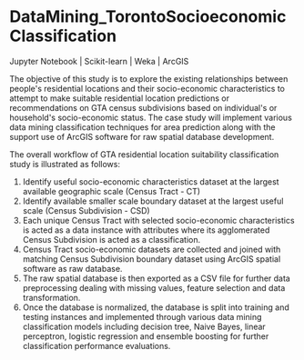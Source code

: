 # DataMining_TorontoSocioeconomicClassification
Jupyter Notebook | Scikit-learn | Weka | ArcGIS

   The objective of this study is to explore the existing relationships between people's residential locations and
their socio-economic characteristics to attempt to make suitable residential location predictions or recommendations 
on GTA census subdivisions based on individual's or household's socio-economic status. The case study will implement 
various data mining classification techniques for area prediction along with the support use of ArcGIS software for 
raw spatial database development.

The overall workflow of GTA residential location suitability classification study is illustrated as follows:
1. Identify useful socio-economic characteristics dataset at the largest available geographic scale (Census Tract - CT)
2. Identify available smaller scale boundary dataset at the largest useful scale (Census Subdivision - CSD)
3. Each unique Census Tract with selected socio-economic characteristics is acted as a data instance with attributes where its               agglomerated Census Subdivision is acted as a classification.
4. Census Tract socio-economic datasets are collected and joined with matching Census Subdivision boundary dataset using ArcGIS spatial       software as raw database.
5. The raw spatial database is then exported as a CSV file for further data preprocessing dealing with missing values, feature               selection and data transformation.
6. Once the database is normalized, the database is split into training and testing instances and implemented through various data           mining classification models including decision tree, Naive Bayes, linear perceptron, logistic regression and ensemble boosting for       further classification performance evaluations.
